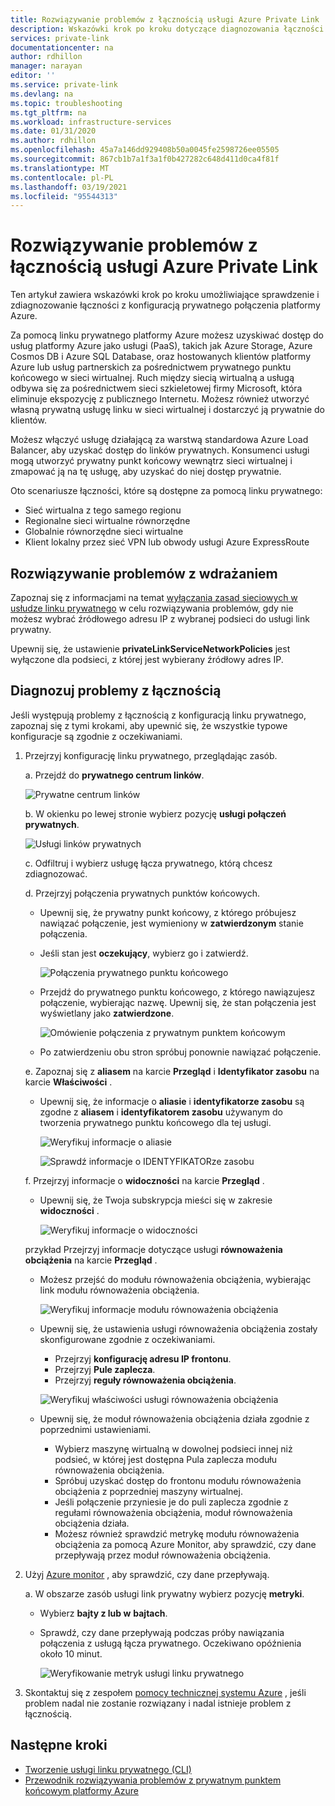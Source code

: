 ```yaml
---
title: Rozwiązywanie problemów z łącznością usługi Azure Private Link
description: Wskazówki krok po kroku dotyczące diagnozowania łączności z prywatnym linkiem
services: private-link
documentationcenter: na
author: rdhillon
manager: narayan
editor: ''
ms.service: private-link
ms.devlang: na
ms.topic: troubleshooting
ms.tgt_pltfrm: na
ms.workload: infrastructure-services
ms.date: 01/31/2020
ms.author: rdhillon
ms.openlocfilehash: 45a7a146dd929408b50a0045fe2598726ee05505
ms.sourcegitcommit: 867cb1b7a1f3a1f0b427282c648d411d0ca4f81f
ms.translationtype: MT
ms.contentlocale: pl-PL
ms.lasthandoff: 03/19/2021
ms.locfileid: "95544313"
---
```

# <a name="troubleshoot-azure-private-link-connectivity-problems"></a>Rozwiązywanie problemów z łącznością usługi Azure Private Link

Ten artykuł zawiera wskazówki krok po kroku umożliwiające sprawdzenie i zdiagnozowanie łączności z konfiguracją prywatnego połączenia platformy Azure.

Za pomocą linku prywatnego platformy Azure możesz uzyskiwać dostęp do usług platformy Azure jako usługi (PaaS), takich jak Azure Storage, Azure Cosmos DB i Azure SQL Database, oraz hostowanych klientów platformy Azure lub usług partnerskich za pośrednictwem prywatnego punktu końcowego w sieci wirtualnej. Ruch między siecią wirtualną a usługą odbywa się za pośrednictwem sieci szkieletowej firmy Microsoft, która eliminuje ekspozycję z publicznego Internetu. Możesz również utworzyć własną prywatną usługę linku w sieci wirtualnej i dostarczyć ją prywatnie do klientów.

Możesz włączyć usługę działającą za warstwą standardowa Azure Load Balancer, aby uzyskać dostęp do linków prywatnych. Konsumenci usługi mogą utworzyć prywatny punkt końcowy wewnątrz sieci wirtualnej i zmapować ją na tę usługę, aby uzyskać do niej dostęp prywatnie.

Oto scenariusze łączności, które są dostępne za pomocą linku prywatnego:

- Sieć wirtualna z tego samego regionu
- Regionalne sieci wirtualne równorzędne
- Globalnie równorzędne sieci wirtualne
- Klient lokalny przez sieć VPN lub obwody usługi Azure ExpressRoute

## <a name="deployment-troubleshooting"></a>Rozwiązywanie problemów z wdrażaniem

Zapoznaj się z informacjami na temat [wyłączania zasad sieciowych w usłudze linku prywatnego](./disable-private-link-service-network-policy.md) w celu rozwiązywania problemów, gdy nie możesz wybrać źródłowego adresu IP z wybranej podsieci do usługi link prywatny.

Upewnij się, że ustawienie **privateLinkServiceNetworkPolicies** jest wyłączone dla podsieci, z której jest wybierany źródłowy adres IP.

## <a name="diagnose-connectivity-problems"></a>Diagnozuj problemy z łącznością

Jeśli występują problemy z łącznością z konfiguracją linku prywatnego, zapoznaj się z tymi krokami, aby upewnić się, że wszystkie typowe konfiguracje są zgodnie z oczekiwaniami.

1. Przejrzyj konfigurację linku prywatnego, przeglądając zasób.

    a. Przejdź do **prywatnego centrum linków**.

      ![Prywatne centrum linków](./media/private-link-tsg/private-link-center.png)

    b. W okienku po lewej stronie wybierz pozycję **usługi połączeń prywatnych**.

      ![Usługi linków prywatnych](./media/private-link-tsg/private-link-service.png)

    c. Odfiltruj i wybierz usługę łącza prywatnego, którą chcesz zdiagnozować.

    d. Przejrzyj połączenia prywatnych punktów końcowych.
     - Upewnij się, że prywatny punkt końcowy, z którego próbujesz nawiązać połączenie, jest wymieniony w **zatwierdzonym** stanie połączenia.
     - Jeśli stan jest **oczekujący**, wybierz go i zatwierdź.

       ![Połączenia prywatnego punktu końcowego](./media/private-link-tsg/pls-private-endpoint-connections.png)

     - Przejdź do prywatnego punktu końcowego, z którego nawiązujesz połączenie, wybierając nazwę. Upewnij się, że stan połączenia jest wyświetlany jako **zatwierdzone**.

       ![Omówienie połączenia z prywatnym punktem końcowym](./media/private-link-tsg/pls-private-endpoint-overview.png)

     - Po zatwierdzeniu obu stron spróbuj ponownie nawiązać połączenie.

    e. Zapoznaj się z **aliasem** na karcie **Przegląd** i **Identyfikator zasobu** na karcie **Właściwości** .
     - Upewnij się, że informacje o **aliasie** i **identyfikatorze zasobu** są zgodne z **aliasem** i **identyfikatorem zasobu** używanym do tworzenia prywatnego punktu końcowego dla tej usługi.

       ![Weryfikuj informacje o aliasie](./media/private-link-tsg/pls-overview-pane-alias.png)

       ![Sprawdź informacje o IDENTYFIKATORze zasobu](./media/private-link-tsg/pls-properties-pane-resourceid.png)

    f. Przejrzyj informacje o **widoczności** na karcie **Przegląd** .
     - Upewnij się, że Twoja subskrypcja mieści się w zakresie **widoczności** .

       ![Weryfikuj informacje o widoczności](./media/private-link-tsg/pls-overview-pane-visibility.png)

    przykład Przejrzyj informacje dotyczące usługi **równoważenia obciążenia** na karcie **Przegląd** .
     - Możesz przejść do modułu równoważenia obciążenia, wybierając link modułu równoważenia obciążenia.

       ![Weryfikuj informacje modułu równoważenia obciążenia](./media/private-link-tsg/pls-overview-pane-ilb.png)

     - Upewnij się, że ustawienia usługi równoważenia obciążenia zostały skonfigurowane zgodnie z oczekiwaniami.
       - Przejrzyj **konfigurację adresu IP frontonu**.
       - Przejrzyj **Pule zaplecza**.
       - Przejrzyj **reguły równoważenia obciążenia**.

       ![Weryfikuj właściwości usługi równoważenia obciążenia](./media/private-link-tsg/pls-ilb-properties.png)

     - Upewnij się, że moduł równoważenia obciążenia działa zgodnie z poprzednimi ustawieniami.
       - Wybierz maszynę wirtualną w dowolnej podsieci innej niż podsieć, w której jest dostępna Pula zaplecza modułu równoważenia obciążenia.
       - Spróbuj uzyskać dostęp do frontonu modułu równoważenia obciążenia z poprzedniej maszyny wirtualnej.
       - Jeśli połączenie przyniesie je do puli zaplecza zgodnie z regułami równoważenia obciążenia, moduł równoważenia obciążenia działa.
       - Możesz również sprawdzić metrykę modułu równoważenia obciążenia za pomocą Azure Monitor, aby sprawdzić, czy dane przepływają przez moduł równoważenia obciążenia.

1. Użyj [Azure monitor](../azure-monitor/overview.md) , aby sprawdzić, czy dane przepływają.

    a. W obszarze zasób usługi link prywatny wybierz pozycję **metryki**.
     - Wybierz **bajty z lub w** **bajtach**.
     - Sprawdź, czy dane przepływają podczas próby nawiązania połączenia z usługą łącza prywatnego. Oczekiwano opóźnienia około 10 minut.

       ![Weryfikowanie metryk usługi linku prywatnego](./media/private-link-tsg/pls-metrics.png)

1. Skontaktuj się z zespołem [pomocy technicznej systemu Azure](https://ms.portal.azure.com/#blade/Microsoft_Azure_Support/HelpAndSupportBlade/overview) , jeśli problem nadal nie zostanie rozwiązany i nadal istnieje problem z łącznością.

## <a name="next-steps"></a>Następne kroki

 * [Tworzenie usługi linku prywatnego (CLI)](./create-private-link-service-cli.md)
 * [Przewodnik rozwiązywania problemów z prywatnym punktem końcowym platformy Azure](troubleshoot-private-endpoint-connectivity.md)